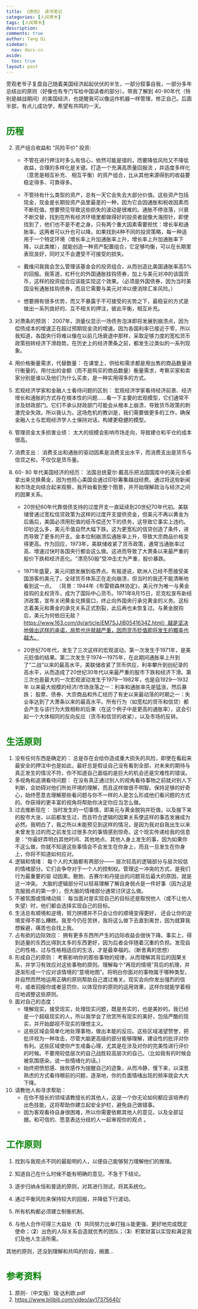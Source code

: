 ```yaml
---
title: 《原则》 读书笔记
categories: [人间草木]
tags: [人间草木]
description: 
comments: true
author: Tang Qi
sidebar:
  nav: docs-cn
aside:
  toc: true
layout: post
---
```


旁观老爷子复盘自己随着美国经济起起伏伏的半生，一部分叙事自我，一部分多年总结出的原则（好像也有专门写给中国读者的部分）。带我了解到 40-90年代（特别是越战期间）的美国经济，也提醒我可以像运作机器一样管理，修正自己。后面半部，有点儿成功学，希望有共鸣的一天。

<!--more-->

# <font face="黑体" color=green size=5>历程</font>

2. 资产组合收益和 “风险平价” 投资: 
   
   + 不管在进⾏押注时多么有信⼼，依然可能是错的，⽽要降低风险又不降低收益，合理的多样化是关键。打造⼀个充满⾼质量回报流 ，并适度多样化（意思是相互补充、 相互平衡）的资产组合，⽐从其他来源得到的收益要稳定得多、可靠得多。
   
   + 不管持有什么类型的资产，总有⼀天它会失去⼤部分价值。这些资产包括现⾦，现⾦是长期投资产品⾥最差的⼀种，因为它会因通胀和税收因素⽽不断贬值。想要预见导致这些损失的波动是很难的。通胀不停涨落，兴衰不断交替，找到在所有经济环境⾥都做得好的投资者就像⼤海捞针，即使找到了，他们也不是不⽼之⾝。只有两个重⼤因素需要担忧：增长率和通胀率。这两者可以升也可以降，如果找到4种不同的投资策略，每⼀种适⽤于⼀个特定环境（增长率上升加通胀率上升，增长率上升加通胀率下降，以此类推），就能创造⼀种资产配置组合，它⾜够均衡，可以在长期⾥表现良好，同时又不会遭受不可接受的损失。
   
   + 戴维问我我会怎么管理该基⾦会的投资组合，从⽽创造⽐美国通胀率⾼5%的回报。我答道，杠杆化的外国通胀挂钩债券，加上与美元对冲的该国货币，这样的投资组合应该能实现这个效果。（必须是外国债券，因为当时美国没有通胀挂钩债券，⽽且它需要与美元对冲以便消除汇率风险。）
   + 想要拥有很多优势，⽽又不暴露于不可接受的劣势之下，最稳妥的⽅式是做出⼀系列良好的、互不相关的押注，彼此平衡，相互补充。
   
2. 对萧条的预测： 
   2007年，测量仪显⽰⼀场债务泡沫即将发展到崩溃点，因为偿债成本的增速正在超过预期现⾦流的增速。因为各国利率已接近于零，所以我知道，各国央⾏将难以像在以前⼏场衰退中那样，采取⾜够⼒度的宽松货币政策扭转经济下滑趋势。在历史上的经济萧条之前，都发⽣过类似的⼀系列现象。

3. 用价格衡量需求，代替数量： 
   在课堂上，供给和需求都是⽤出售的商品数量进⾏衡量的。⽤付出的⾦额（⽽不是购买的商品数量）衡量需求，考察买家和卖家分别是谁以及他们为什么买卖，是⼀种实⽤得多的⽅式。

4. 宏观经济学家和金融人士看待问题的区别：
   宏观经济学家看待经济前景、经济增长和通胀的⽅式存在根本性的问题……看⼀下主要的宏观模型，它们通常不涉及财政部门。它们不承认财政部门可能会从根本上崩溃，导致货币政策的刺激完全失效。所以我认为，这场危机的教训是，我们需要做更多的⼯作，确保⾦融⼈⼠与宏观经济学⼈⼠保持对话，构建更稳健的模型。

5. 管理资金太多损害业绩：
   太⼤的规模会影响市场⾛向，导致建仓和平仓的成本很⾼。

6. 消费支出：
   消费⽀出和通胀的驱动因素是消费⽀出⽔平，⽽消费⽀出是货币与信贷之和，不仅仅是货币量。

7. 60- 80 年代美国经济的经历：
   法国总统夏尔·戴⾼乐把法国国库中的美元全都拿出来兑换黄⾦，因为他担⼼美国会通过印钞筹集越战经费。通过将这些新闻和市场⾛向结合起来观察，我开始看到整个图景，并开始理解政治与经济之间的因果关系。 

   + 20世纪60年代靠借债⽀持的过度开⽀⼀直延续到20世纪70年代初。美联储曾通过宽松信贷政策为这样的过度开⽀提供资⾦，但美元不再以黄⾦为后盾后，美国必须⽤贬值的纸币偿还⽋下的债务，这导致它事实上违约。印钞这么多，美元币值⾃然⼤幅下跌。这为更宽松的信贷创造了条件，进⽽导致了更多的开⽀。⾦本位制崩溃后通胀率上升，导致⼤宗商品价格变得更⾼。作为回应，1973年，美联储收紧了货币政策，通常当通胀率过⾼、增速过快时各国央⾏都会这么做。这进⽽导致了⼤萧条以来最严重的股价下跌和经济恶化。“漂亮50股”受冲击尤为严重，股价暴跌。

   + 1971年盛夏，美元问题发展到临界点。有报道说，欧洲⼈已经不愿接受美国游客的美元了。全球货币体系正在⾛向崩溃，但当时的我还不能清晰地看到这⼀点。 （背景：1944年《布雷顿森林协定》，美元作为唯一与黄金挂钩的主权货币，成为了国际中心货币。1971年8月15日，尼克松宣布新经济政策，宣布关闭黄金兑换窗口，终止向外国央行承兑黄金的义务。这标志着美元和黄金的承兑关系正式割裂，此后再也未恢复过。与黄金脱钩后，美元为何依旧无敌？https://www.163.com/dy/article/EM7SJJIB0541634Z.html）越是坚决地做出这样的承诺，局势也许就越严重，因⽽货币贬值即将发⽣的概率也越⼤。

   + 20世纪70年代，发⽣了三次这样的宏观波动。第⼀次发⽣于1971年，是美元贬值的结果。第⼆次发⽣于1974—1975年，在此期间通胀率上升到 了“⼆战”以来的最⾼⽔平。美联储收紧了货币供应，利率攀升到创纪录的 ⾼⽔平，从⽽造成了20世纪30年代以来最严重的股市下跌和经济下滑。第 三次也是最⼤的⼀次宏观波动发⽣于1979—1982年，也是⾃1929—1932年 以来最⼤规模的经济/市场涨落之⼀：利率和通胀率先是猛涨，然后暴跌； 股票、债券、⼤宗商品和外汇经历了有史以来最动荡的时期之⼀：失业率达到了⼤萧条以来的最⾼⽔平。所有⾏为（如宽松的货币和信贷）都会产⽣与该⾏为⼤致相称的后果（在这个例⼦中是更⾼的通胀率），这会引起⼀个⼤体相同的反向反应（货币和信贷的收紧），以及市场的反转。

# <font face="黑体" color=green size=5>生活原则</font>

1. 没有任何东西是确定的：
   总是存在会给你造成重⼤损失的风险，即使在看起来最安全的押注中也是如此，最好总是假设⾃⼰没有看到全部，对未来的期待与真正发⽣的情况不符，你不知道⾃⼰⾯临的是巨⼤的机会还是灾难性的错误。
3. 多视角和追溯看待问题： 
   在没有真正通过别⼈的视⾓看待事物之前就对别⼈下判断，会妨碍对他们所处环境的理解，⽽且这样做很不明智。保持⾜够的好奇⼼，始终愿意去理解那些看问题与你不⼀样的⼈是怎么形成他们看问题的⽅式的。你获得的更丰富的视⾓将帮助你决定你应当怎么做。 
4. 过去推断现在： 
   当时发⽣的⼀切事情，即美元与黄⾦脱钩并贬值，以及接下来的股市⼤涨，以前都发⽣过，⽽且符合逻辑的因果关系使这样的事态发展成为必然。我明⽩了，我之所以未能预见到这样的情况，是因为我对⾃我出⽣以来未曾发⽣过的⽽之前发⽣过很多次的事情感到惊奇。这个现实传递给我的信息是：“你最好弄明⽩其他时间、其他地点、其他⼈⾝上发⽣的事，因为如果你不这么做，你就不知道这些事情会不会发⽣在你⾝上，⽽且⼀旦发⽣在你⾝上，你将不知道如何应对。
5. 逻辑和情绪：
   每个⼈的⼤脑都有两部分—— 层次较⾼的逻辑部分与层次较低的情绪部分。它们会争夺对于⼀个⼈的控制权。管理这⼀冲突的⽅式，是我们⾏为最重要的驱 动因素。鲍勃、吉赛尔和丹提出的问题背后最⼤的原因，就是这⼀冲突。 ⼤脑的逻辑部分可以轻易理解了解⾃⾝弱点是⼀件好事（因为这是克服弱点的第⼀步），但⼤脑的情绪部分通常讨厌这么做。 
5. 不被氛围或情绪动摇：
   每当⾯对是实现⾃⼰的⽬标还是取悦他⼈（或不让他⼈失望）时，他们都会选择实现⾃⼰的⽬标。
6. ⽣活总有顺境和逆境，努⼒拼搏并不只会让你的顺境变得更好， 还会让你的逆境变得不那么糟糕。我⾄今仍在苦拼，我将这么做下去直到离世，因为就算我想躲避，痛苦也会找上我。
7. 占有欲的边际效应：
   拥有更多东西所产⽣的边际收益会很快下降。事实上，得到适量的东西⽐得到太多的东西更好，因为后者会伴随着沉重的负担。发现⾃⼰的性格，过与性格相适应的⽣活，才是最幸福的。（断舍离的思想）
8. 形成自己的原则：
   考察影响你的那些事物的规律，从⽽理解其背后的因果关系，并学习有效应对这些事物的原则。理解每个“再现的情境”背后的机理，并逐渐形成⼀个应对该情境的“意境地图”。将明⽩你⾯对的事物属于哪种类型，并⾃然⽽然地运⽤正确的原则帮助⾃⼰渡过难关。现实会向你发出强烈的信号，或者回报你或者惩罚你，以体现你的原则的运⽤效果，这样你就能学着相应地调整这些原则。
9. 面对自己的态度：
   + 理解现实，接受现实，处理现实问题，既是务实的，也是美妙的。我已经是⼀个超级现实的⼈，所以我学会了欣赏所有现实的美好，包括严酷的现实，并开始鄙视不现实的理想主义。 
   + 这些区域会简单化地处理事物，做出本能的反应。这些区域渴望赞誉，把批评视为⼀种攻击，尽管⼤脑更⾼级的部分能够理解，建设性的批评对你有利。这些区域使你产⽣戒备⼼理，尤其是在涉及对你的完美性进⾏评价的时候。不要用较低层次的自己战胜较高层次的自己。（比如我有的时候会被氛围感染，说一些情绪化的话。）
   + 始终把愤怒感、挫败感作为提醒⾃⼰的迹象，从⽽冷静，慢下来，以深思熟虑的⽅式看待眼前的问题，逐渐地，你的负⾯情绪出现的频率就会⼤⼤下降。
10. 请教他人和寻求帮助：
    + 在你不擅长的领域请教擅长的其他⼈，这是⼀个你⽆论如何都应该培养的出⾊技能，这将帮助你建⽴起安全护栏，避免⾃⼰做错事。
    + 因为客观看待⾃⾝很困难，所以你需要依赖其他⼈的意见，以及全部证据。和可信的、愿意表达分歧的⼈⼀起审视你的观点 。

# <font face="黑体" color=green size=5>工作原则</font>

1. 找到与我观点不同的最聪明的⼈，以便⾃⼰能够努⼒理解他们的推理。

2. 知道⾃⼰在什么时候不能有明确的意见，不急于下结论。 

3. 逐步归纳永恒和普适的原则，对其进⾏测试，将其系统化。 

4. 通过平衡风险来保持较⼤的回报，并降低下⾏波动。

5. 所有机构都必须建⽴制衡机制。
6. 与他⼈合作可得三⼤益处（**1**）共同努⼒⽐单打独⽃能更强、更好地完成既定使命；（**2**）出⾊的⼈际关系会造就优秀的团队；（**3**）积累财富以实现和满⾜我们及他⼈⽣活所需。

其他的原则，还没到理解和共鸣的阶段，搁置...

# <font face="黑体" color=green size=5>参考资料</font>

1.   原则-（中文版）瑞·达利欧.pdf
2.  https://www.bilibili.com/video/av17375640/
